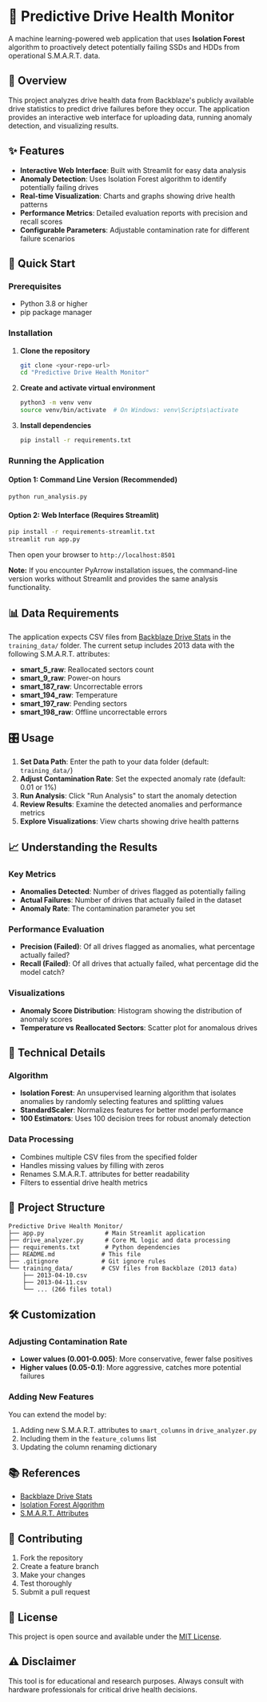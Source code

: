 # 🤖 Predictive Drive Health Monitor

A machine learning-powered web application that uses **Isolation Forest** algorithm to proactively detect potentially failing SSDs and HDDs from operational S.M.A.R.T. data.

## 🎯 Overview

This project analyzes drive health data from Backblaze's publicly available drive statistics to predict drive failures before they occur. The application provides an interactive web interface for uploading data, running anomaly detection, and visualizing results.

## ✨ Features

- **Interactive Web Interface**: Built with Streamlit for easy data analysis
- **Anomaly Detection**: Uses Isolation Forest algorithm to identify potentially failing drives
- **Real-time Visualization**: Charts and graphs showing drive health patterns
- **Performance Metrics**: Detailed evaluation reports with precision and recall scores
- **Configurable Parameters**: Adjustable contamination rate for different failure scenarios

## 🚀 Quick Start

### Prerequisites

- Python 3.8 or higher
- pip package manager

### Installation

1. **Clone the repository**
   ```bash
   git clone <your-repo-url>
   cd "Predictive Drive Health Monitor"
   ```

2. **Create and activate virtual environment**
   ```bash
   python3 -m venv venv
   source venv/bin/activate  # On Windows: venv\Scripts\activate
   ```

3. **Install dependencies**
   ```bash
   pip install -r requirements.txt
   ```

### Running the Application

#### Option 1: Command Line Version (Recommended)
```bash
python run_analysis.py
```

#### Option 2: Web Interface (Requires Streamlit)
```bash
pip install -r requirements-streamlit.txt
streamlit run app.py
```
Then open your browser to `http://localhost:8501`

**Note:** If you encounter PyArrow installation issues, the command-line version works without Streamlit and provides the same analysis functionality.

## 📊 Data Requirements

The application expects CSV files from [Backblaze Drive Stats](https://www.backblaze.com/b2/hard-drive-test-data.html) in the `training_data/` folder. The current setup includes 2013 data with the following S.M.A.R.T. attributes:

- **smart_5_raw**: Reallocated sectors count
- **smart_9_raw**: Power-on hours
- **smart_187_raw**: Uncorrectable errors
- **smart_194_raw**: Temperature
- **smart_197_raw**: Pending sectors
- **smart_198_raw**: Offline uncorrectable errors

## 🎛️ Usage

1. **Set Data Path**: Enter the path to your data folder (default: `training_data/`)
2. **Adjust Contamination Rate**: Set the expected anomaly rate (default: 0.01 or 1%)
3. **Run Analysis**: Click "Run Analysis" to start the anomaly detection
4. **Review Results**: Examine the detected anomalies and performance metrics
5. **Explore Visualizations**: View charts showing drive health patterns

## 📈 Understanding the Results

### Key Metrics
- **Anomalies Detected**: Number of drives flagged as potentially failing
- **Actual Failures**: Number of drives that actually failed in the dataset
- **Anomaly Rate**: The contamination parameter you set

### Performance Evaluation
- **Precision (Failed)**: Of all drives flagged as anomalies, what percentage actually failed?
- **Recall (Failed)**: Of all drives that actually failed, what percentage did the model catch?

### Visualizations
- **Anomaly Score Distribution**: Histogram showing the distribution of anomaly scores
- **Temperature vs Reallocated Sectors**: Scatter plot for anomalous drives

## 🔧 Technical Details

### Algorithm
- **Isolation Forest**: An unsupervised learning algorithm that isolates anomalies by randomly selecting features and splitting values
- **StandardScaler**: Normalizes features for better model performance
- **100 Estimators**: Uses 100 decision trees for robust anomaly detection

### Data Processing
- Combines multiple CSV files from the specified folder
- Handles missing values by filling with zeros
- Renames S.M.A.R.T. attributes for better readability
- Filters to essential drive health metrics

## 📁 Project Structure

```
Predictive Drive Health Monitor/
├── app.py                 # Main Streamlit application
├── drive_analyzer.py      # Core ML logic and data processing
├── requirements.txt       # Python dependencies
├── README.md             # This file
├── .gitignore            # Git ignore rules
└── training_data/        # CSV files from Backblaze (2013 data)
    ├── 2013-04-10.csv
    ├── 2013-04-11.csv
    └── ... (266 files total)
```

## 🛠️ Customization

### Adjusting Contamination Rate
- **Lower values (0.001-0.005)**: More conservative, fewer false positives
- **Higher values (0.05-0.1)**: More aggressive, catches more potential failures

### Adding New Features
You can extend the model by:
1. Adding new S.M.A.R.T. attributes to `smart_columns` in `drive_analyzer.py`
2. Including them in the `feature_columns` list
3. Updating the column renaming dictionary

## 📚 References

- [Backblaze Drive Stats](https://www.backblaze.com/b2/hard-drive-test-data.html)
- [Isolation Forest Algorithm](https://scikit-learn.org/stable/modules/generated/sklearn.ensemble.IsolationForest.html)
- [S.M.A.R.T. Attributes](https://en.wikipedia.org/wiki/S.M.A.R.T.)

## 🤝 Contributing

1. Fork the repository
2. Create a feature branch
3. Make your changes
4. Test thoroughly
5. Submit a pull request

## 📄 License

This project is open source and available under the [MIT License](LICENSE).

## ⚠️ Disclaimer

This tool is for educational and research purposes. Always consult with hardware professionals for critical drive health decisions.
